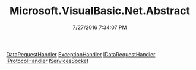 ﻿---
title: Microsoft.VisualBasic.Net.Abstract
date: 7/27/2016 7:34:07 PM
---

[DataRequestHandler](T-Microsoft.VisualBasic.Net.Abstract.DataRequestHandler.html)
[ExceptionHandler](T-Microsoft.VisualBasic.Net.Abstract.ExceptionHandler.html)
[IDataRequestHandler](T-Microsoft.VisualBasic.Net.Abstract.IDataRequestHandler.html)
[IProtocolHandler](T-Microsoft.VisualBasic.Net.Abstract.IProtocolHandler.html)
[IServicesSocket](T-Microsoft.VisualBasic.Net.Abstract.IServicesSocket.html)
